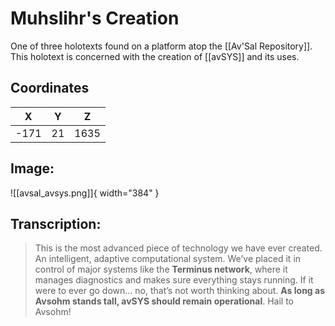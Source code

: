 # Muhslihr's Creation

One of three holotexts found on a platform atop the [[Av'Sal Repository]]. This holotext is concerned with the creation of [[avSYS]] and its uses.

## Coordinates
| **X** | **Y** | **Z** |
| :---: | :---: | :---: |
| -171 |  21  | 1635 |

## Image:

![[avsal_avsys.png]]{ width="384" }

## Transcription:
> This is the most advanced piece of technology we have ever created. An intelligent, adaptive computational system. We’ve placed it in control of major systems like the **Terminus network**, where it manages diagnostics and makes sure everything stays running. If it were to ever go down… no, that’s not worth thinking about. **As long as Avsohm stands tall, avSYS should remain operational**. Hail to Avsohm!
